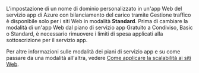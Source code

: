 L'impostazione di un nome di dominio personalizzato in un'app Web del servizio app di Azure con bilanciamento del carico tramite Gestione traffico è disponibile solo per i siti Web in modalità **Standard**. Prima di cambiare la modalità di un'app Web dal piano di servizio app Gratuito a Condiviso, Basic o Standard, è necessario rimuovere i limiti di spesa applicati alla sottoscrizione per il servizio app. 

Per altre informazioni sulle modalità dei piani di servizio app e su come passare da una modalità all'altra, vedere [Come applicare la scalabilità ai siti Web](../article/app-service-web/web-sites-scale.md).

<!--HONumber=52-->
